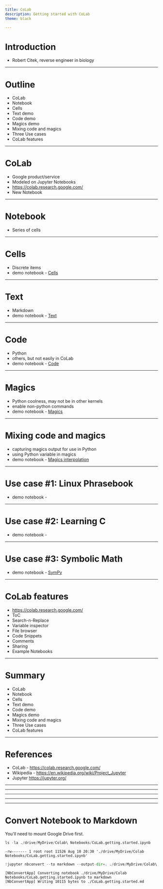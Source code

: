 ```yaml
---
title: CoLab
description: Getting started with CoLab
theme: black

---
```


# Introduction
* Robert Citek, reverse engineer in biology

---

# Outline
* CoLab
* Notebook
* Cells
* Text demo
* Code demo
* Magics demo
* Mixing code and magics
* Three Use cases
* CoLab features

---

# CoLab
* Google product/service
* Modeled on Jupyter Notebooks
* https://colab.research.google.com/
* New Notebook

---

# Notebook
* Series of cells

---

# Cells
* Discrete items
* demo notebook - [Cells](https://colab.research.google.com/notebooks/basic_features_overview.ipynb#scrollTo=Id6tDF1HQSHD)

---

# Text
* Markdown
* demo notebook - [Text](https://colab.research.google.com/notebooks/markdown_guide.ipynb)

---

# Code
* Python
* others, but not easily in CoLab
* demo notebook - [Code](https://colab.research.google.com/notebooks/basic_features_overview.ipynb#scrollTo=KR921S_OQSHG)

---

# Magics
* Python coolness, may not be in other kernels
* enable non-python commands
* demo notebook - [Magics](https://colab.research.google.com/notebooks/basic_features_overview.ipynb#scrollTo=qM4myQGfQboQ)

---

# Mixing code and magics
* capturing magics output for use in Python
* using Python variable in magics
* demo notebook - [Magics interpolation](https://colab.research.google.com/notebooks/basic_features_overview.ipynb#scrollTo=zqGrv0blQSHj&line=1&uniqifier=1)

---

# Use case #1: Linux Phrasebook
* demo notebook - 

---

# Use case #2: Learning C
* demo notebook - 

---

# Use case #3: Symbolic Math
* demo notebook - [SymPy](https://colab.research.google.com/drive/12mdmsaDmWeLYGVbPfiAhPlTgScNduDmk)

---

# CoLab features
* https://colab.research.google.com/
* ToC
* Search-n-Replace
* Variable inspector
* File browser
* Code Snippets
* Comments
* Sharing
* Example Notebooks

---

# Summary
* CoLab
* Notebook
* Cells
* Text demo
* Code demo
* Magics demo
* Mixing code and magics
* Three Use cases
* CoLab features

---

# References
* CoLab - https://colab.research.google.com/
* Wikipedia - https://en.wikipedia.org/wiki/Project_Jupyter
* Jupyter https://jupyter.org/

---

---

---

---

---



# Convert Notebook to Markdown
You'll need to mount Google Drive first.


```python
ls -la ./drive/MyDrive/Colab\ Notebooks/CoLab.getting.started.ipynb
```

    -rw------- 1 root root 11526 Aug 10 20:30 './drive/MyDrive/Colab Notebooks/CoLab.getting.started.ipynb'



```python
!jupyter nbconvert --to markdown --output-dir=. ./drive/MyDrive/Colab\ Notebooks/CoLab.getting.started.ipynb
```

    [NbConvertApp] Converting notebook ./drive/MyDrive/Colab Notebooks/CoLab.getting.started.ipynb to markdown
    [NbConvertApp] Writing 10115 bytes to ./CoLab.getting.started.md



```python

```
